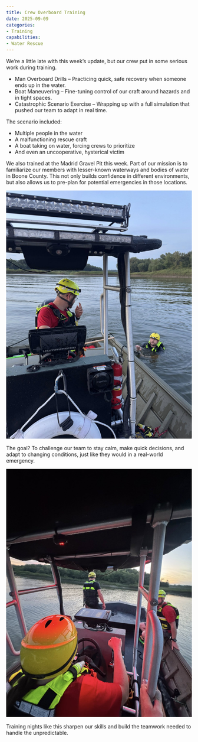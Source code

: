 ```yaml
---
title: Crew Overboard Training
date: 2025-09-09
categories:
- Training
capabilities:
- Water Rescue
---
```


We’re a little late with this week’s update, but our crew put in some serious work during training.

- Man Overboard Drills – Practicing quick, safe recovery when someone ends up in the water.
- Boat Maneuvering – Fine-tuning control of our craft around hazards and in tight spaces.
- Catastrophic Scenario Exercise – Wrapping up with a full simulation that pushed our team to adapt in real time.

The scenario included:

- Multiple people in the water
- A malfunctioning rescue craft
- A boat taking on water, forcing crews to prioritize
- And even an uncooperative, hysterical victim

We also trained at the Madrid Gravel Pit this week. Part of our mission is to familiarize our members with lesser-known waterways and bodies of water in Boone County. This not only builds confidence in different environments, but also allows us to pre-plan for potential emergencies in those locations.

![alt text](543409899_1297934602128819_6338459147157782050_n.jpg)

The goal? To challenge our team to stay calm, make quick decisions, and adapt to changing conditions, just like they would in a real-world emergency.

![alt text](542735443_1297934245462188_469057786025028224_n.jpg)

Training nights like this sharpen our skills and build the teamwork needed to handle the unpredictable.

